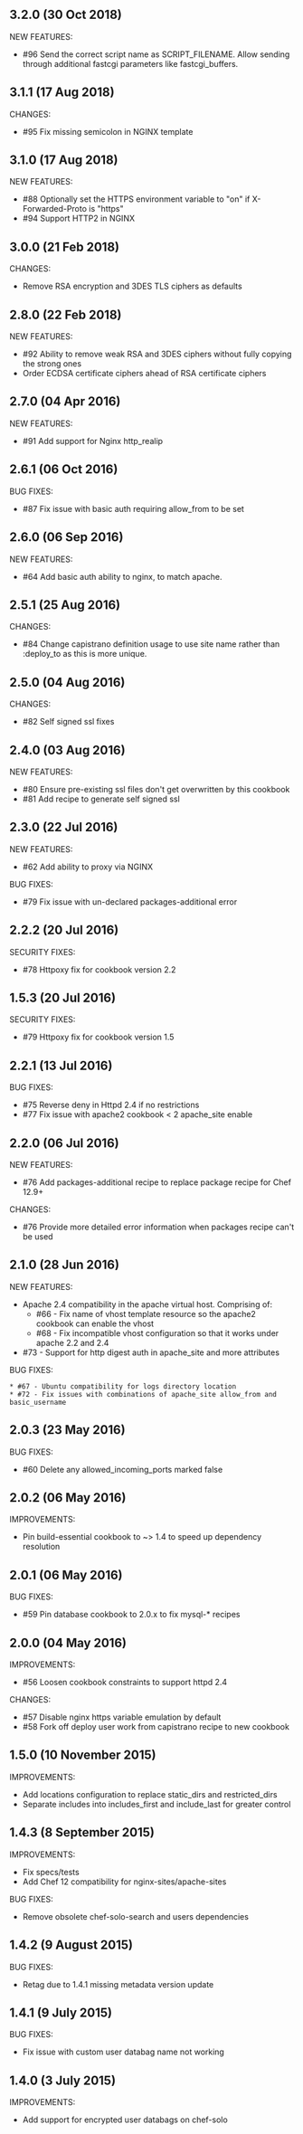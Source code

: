 ## 3.2.0 (30 Oct 2018)

NEW FEATURES:

  * #96 Send the correct script name as SCRIPT_FILENAME. Allow sending through additional fastcgi parameters like fastcgi_buffers.

## 3.1.1 (17 Aug 2018)

CHANGES:

  * #95 Fix missing semicolon in NGINX template

## 3.1.0 (17 Aug 2018)

NEW FEATURES:

  * #88 Optionally set the HTTPS environment variable to "on" if X-Forwarded-Proto is "https"
  * #94 Support HTTP2 in NGINX

## 3.0.0 (21 Feb 2018)

CHANGES:

  * Remove RSA encryption and 3DES TLS ciphers as defaults

## 2.8.0 (22 Feb 2018)

NEW FEATURES:
  * #92 Ability to remove weak RSA and 3DES ciphers without fully copying the strong ones
  * Order ECDSA certificate ciphers ahead of RSA certificate ciphers

## 2.7.0 (04 Apr 2016)

NEW FEATURES:

  * #91 Add support for Nginx http_realip

## 2.6.1 (06 Oct 2016)

BUG FIXES:

  * #87 Fix issue with basic auth requiring allow_from to be set

## 2.6.0 (06 Sep 2016)

NEW FEATURES:

  * #64 Add basic auth ability to nginx, to match apache.

## 2.5.1 (25 Aug 2016)

CHANGES:

  * #84 Change capistrano definition usage to use site name rather than :deploy_to as this is more unique.

## 2.5.0 (04 Aug 2016)

CHANGES:

  * #82 Self signed ssl fixes

## 2.4.0 (03 Aug 2016)

NEW FEATURES:

  * #80 Ensure pre-existing ssl files don't get overwritten by this cookbook
  * #81 Add recipe to generate self signed ssl

## 2.3.0 (22 Jul 2016)

NEW FEATURES:

  * #62 Add ability to proxy via NGINX

BUG FIXES:

  * #79 Fix issue with un-declared packages-additional error

## 2.2.2 (20 Jul 2016)

SECURITY FIXES:

  * #78 Httpoxy fix for cookbook version 2.2

## 1.5.3 (20 Jul 2016)

SECURITY FIXES:

  * #79 Httpoxy fix for cookbook version 1.5

## 2.2.1 (13 Jul 2016)

BUG FIXES:

  * #75 Reverse <Directory /> deny in Httpd 2.4 if no restrictions
  * #77 Fix issue with apache2 cookbook < 2 apache_site enable

## 2.2.0 (06 Jul 2016)

NEW FEATURES:

  * #76 Add packages-additional recipe to replace package recipe for Chef 12.9+

CHANGES:

  * #76 Provide more detailed error information when packages recipe can't be used

## 2.1.0 (28 Jun 2016)

NEW FEATURES:

  * Apache 2.4 compatibility in the apache virtual host. Comprising of:
    * #66 - Fix name of vhost template resource so the apache2 cookbook can enable the vhost
    * #68 - Fix incompatible vhost configuration so that it works under apache 2.2 and 2.4
  * #73 - Support for http digest auth in apache_site and more attributes

BUG FIXES:

    * #67 - Ubuntu compatibility for logs directory location
    * #72 - Fix issues with combinations of apache_site allow_from and basic_username

## 2.0.3 (23 May 2016)

BUG FIXES:

  * #60 Delete any allowed_incoming_ports marked false

## 2.0.2 (06 May 2016)

IMPROVEMENTS:

  * Pin build-essential cookbook to ~> 1.4 to speed up dependency resolution

## 2.0.1 (06 May 2016)

BUG FIXES:

  * #59 Pin database cookbook to 2.0.x to fix mysql-* recipes

## 2.0.0 (04 May 2016)

IMPROVEMENTS:

  * #56 Loosen cookbook constraints to support httpd 2.4

CHANGES:

  * #57 Disable nginx https variable emulation by default
  * #58 Fork off deploy user work from capistrano recipe to new cookbook

## 1.5.0 (10 November 2015)

IMPROVEMENTS:

  * Add locations configuration to replace static_dirs and restricted_dirs
  * Separate includes into includes_first and include_last for greater control

## 1.4.3 (8 September 2015)

IMPROVEMENTS:

  * Fix specs/tests
  * Add Chef 12 compatibility for nginx-sites/apache-sites

BUG FIXES:

  * Remove obsolete chef-solo-search and users dependencies

## 1.4.2 (9 August 2015)

BUG FIXES:

  * Retag due to 1.4.1 missing metadata version update

## 1.4.1 (9 July 2015)

BUG FIXES:

  * Fix issue with custom user databag name not working

## 1.4.0 (3 July 2015)

IMPROVEMENTS:

  * Add support for encrypted user databags on chef-solo
